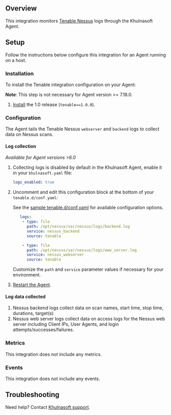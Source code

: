 ## Overview

This integration monitors [Tenable Nessus][1] logs through the Khulnasoft Agent.

## Setup

Follow the instructions below configure this integration for an Agent running on a host.

### Installation

To install the Tenable integration configuration on your Agent:

**Note**: This step is not necessary for Agent version >= 7.18.0.

1. [Install][2] the 1.0 release (`tenable==1.0.0`).

### Configuration

The Agent tails the Tenable Nessus `webserver` and `backend` logs to collect data on Nessus scans.

#### Log collection

_Available for Agent versions >6.0_

1. Collecting logs is disabled by default in the Khulnasoft Agent, enable it in your `khulnasoft.yaml` file:

   ```yaml
   logs_enabled: true
   ```

2. Uncomment and edit this configuration block at the bottom of your `tenable.d/conf.yaml`:

   See the [sample tenable.d/conf.yaml][3] for available configuration options.

   ```yaml
      logs:
       - type: file
         path: /opt/nessus/var/nessus/logs/backend.log
         service: nessus_backend
         source: tenable

       - type: file
         path: /opt/nessus/var/nessus/logs/www_server.log
         service: nessus_webserver
         source: tenable
   ```

    Customize the `path` and `service` parameter values if necessary for your environment.

3. [Restart the Agent][4].

#### Log data collected

1. Nessus backend logs collect data on scan names, start time, stop time, durations, target(s)
2. Nessus web server logs collect data on access logs for the Nessus web server including Client IPs, User Agents, and login attempts/successes/failures.

### Metrics

This integration does not include any metrics.

### Events

This integration does not include any events.

## Troubleshooting

Need help? Contact [Khulnasoft support][5].

[1]: https://www.tenable.com/products/nessus
[2]: https://docs.khulnasoft.com/agent/guide/integration-management/#install
[3]: https://github.com/KhulnaSoft/integrations-core/blob/master/tenable/khulnasoft_checks/tenable/data/conf.yaml.example
[4]: https://docs.khulnasoft.com/agent/guide/agent-commands/?tab=agentv6#start-stop-and-restart-the-agent
[5]: https://docs.khulnasoft.com/help/
